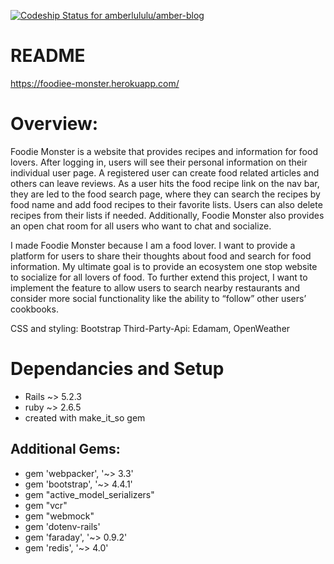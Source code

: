 [![Codeship Status for amberlululu/amber-blog](https://app.codeship.com/projects/742c6e60-b049-0138-9d3d-72bb0984d6ea/status?branch=master)](https://app.codeship.com/projects/403943)
# README

https://foodiee-monster.herokuapp.com/


# Overview:
 Foodie Monster is a website that provides recipes and information for food lovers. After logging in, users will see their personal information on their individual user page. A registered user can create food related articles and others can leave reviews. As a user hits the food recipe link on the nav bar, they are led to the food search page, where they can search the recipes by food name and add food recipes to their favorite lists. Users can also delete recipes from their lists if needed. Additionally, Foodie Monster also provides an open chat room for all users who want to chat and socialize.

I made Foodie Monster because I am a food lover. I want to provide a platform for users to share their thoughts about food and search for food information. My ultimate goal is to provide an ecosystem one stop website to socialize for all lovers of food. To further extend this project, I want to implement the feature to allow users to search nearby restaurants and consider more social functionality like the ability to “follow” other users’ cookbooks.

CSS and styling: Bootstrap
Third-Party-Api: Edamam, OpenWeather

# Dependancies and Setup
- Rails ~> 5.2.3
- ruby ~> 2.6.5
- created with make_it_so gem


## Additional Gems:
- gem 'webpacker', '~> 3.3'
- gem 'bootstrap', '~> 4.4.1'
- gem "active_model_serializers"
- gem "vcr"
- gem "webmock"
- gem 'dotenv-rails'
- gem 'faraday', '~> 0.9.2'
- gem 'redis', '~> 4.0'
